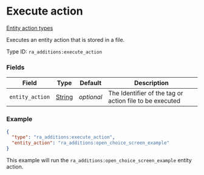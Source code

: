 # Execute action
[Entity action types](../entity_action_types_types.md)

Executes an entity action that is stored in a file.

Type ID: `ra_additions:execute_action`
### Fields
Field | Type | Default | Description
------|------|---------|-------------
`entity_action` | [String](../data_types/string.md) | _optional_ | The Identifier of the tag or action file to be executed

### Example
```json
{
  "type": "ra_additions:execute_action",
  "entity_action": "ra_additions:open_choice_screen_example"
}
```
This example will run the `ra_additions:open_choice_screen_example` entity action.